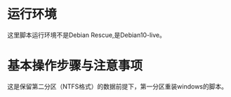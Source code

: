 
# 运行环境
这里脚本运行环境不是Debian Rescue,是Debian10-live。
# 基本操作步骤与注意事项
这是保留第二分区（NTFS格式）的数据前提下，第一分区重装windows的脚本。
